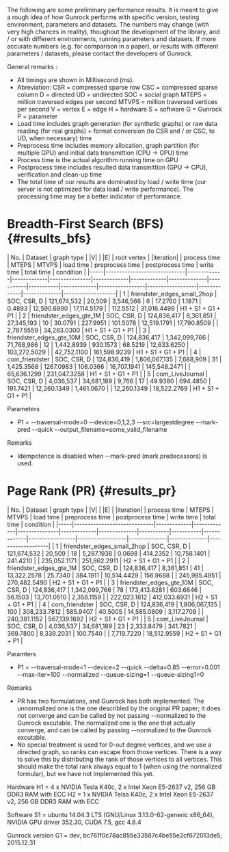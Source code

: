 The following are some preliminary performance results. It is meant to give a rough idea 
of how Gunrock performs with specific version, testing environment, parameters 
and datasets. The numbers may change (with very high chances in reality), 
thoughout the development of the library, and / or with different environments,
running parameters and datasets. If more accurate numbers (e.g. for comparison 
in a paper), or results with different parameters / datasets, please contact
the developers of Gunrock.

General remarks :
- All timings are shown in Millisecond (ms).
- Abreviation:
  CSR   = compressed sparse row
  CSC   = compressed sparse column
  D     = directed
  UD    = undirected
  SOC   = social graph
  MTEPS = million traversed edges per second
  MTVPS = million traversed vertices per second
  V     = vertex
  E     = edge
  H     = hardware
  S     = software
  G     = Gunrock
  P     = parameter
- Load time includes graph generation (for synthetic graphs) or raw data reading
(for real graphs) + format conversion (to CSR and / or CSC, to UD, when necessary) time
- Preprocess time includes memory allocation, graph partition (for multiple GPU) and
initial data transmittion (CPU -> GPU) time
- Process time is the actual algorithm running time on GPU
- Postprocess time includes resulted data transmittion (GPU -> CPU), verification and
clean-up time
- The total time of our results are dominated by load / write time (our server 
is not optimized for data load / write performance). The processing time may be a better 
indicator of performance.

Breadth-First Search (BFS) {#results_bfs}
=================
| No. |          Dataset            |  graph type |     |V|     |      |E|      | root vertex | |iteration| | process time |   MTEPS   |   MTVPS   |  load time  | preprocess time | postprocess time |  write time |  total time  |     condition     |
|-----|-----------------------------|-------------|-------------|---------------|-------------|-------------|--------------|-----------|-----------|-------------|-----------------|------------------|-------------|--------------|-------------------|
|   1 | friendster_edges_small_2hop | SOC, CSR, D | 121,674,532 |        20,509 |   3,546,566 |           6 |      17.2760 |    1.1871 |    0.4893 | 12,590.6990 |     17,114.5179 |                  |    112.5512 |  31,016.4499 | H1 + S1 + G1 + P1 |
|   2 | friendster_edges_gte_1M     | SOC, CSR, D | 124,836,417 |     8,361,851 |  27,345,193 |          10 |      30.0791 |  227.9951 |  101.5078 | 12,519.1791 |     17,790.8509 |                  |  2,787.5559 |  34,283.0300 | H1 + S1 + G1 + P1 |
|   3 | friendster_edges_gte_10M    | SOC, CSR, D | 124,836,417 | 1,342,099,766 |  71,768,986 |          12 |   1,442.8939 |  930.1573 |   68.5219 | 12,633.6250 |    103,272.5029 |                  | 42,752.1100 | 161,598.9239 | H1 + S1 + G1 + P1 |
|   4 | com_friendster              | SOC, CSR, D | 124,836,419 | 1,806,067,135 |   7,688,909 |          31 |   1,425.3568 | 1267.0983 |  108.0366 | 16,707.1941 |    145,548.2471 |                  | 65,636.1299 | 231,047.3258 | H1 + S1 + G1 + P1 |
|   5 | com_LiveJournal             | SOC, CSR, D |   4,036,537 |    34,681,189 |       9,766 |          17 |      49.9380 |  694.4850 |  191.7421 | 12,260.1349 |      1,461.0670 |                  | 12,260.1349 |  18,522.2769 | H1 + S1 + G1 + P1 |

Parameters
- P1 = --traversal-mode=0 --device=0,1,2,3 --src=largestdegree --mark-pred --quick --output_filename=some_valid_filename

Remarks
- Idempotence is disabled when --mark-pred (mark predecessors) is used.


Page Rank (PR) {#results_pr}
=================
| No. |          Dataset            |  graph type |     |V|     |      |E|      | |iteration| | process time |   MTEPS   |   MTVPS   |  load time  | preprocess time | postprocess time |  write time  |  total time  |     condition     |
|-----|-----------------------------|-------------|-------------|---------------|-------------|--------------|-----------|-----------|-------------|-----------------|------------------|--------------|--------------|-------------------|
|   1 | friendster_edges_small_2hop | SOC, CSR, D | 121,674,532 |        20,509 |          18 |   5,287.1938 |    0.0698 |  414.2352 | 10,758.1401 |        241.4210 |                  | 235,052.1171 | 251,862.2911 | H2 + S1 + G1 + P1 |
|   2 | friendster_edges_gte_1M     | SOC, CSR, D | 124,836,417 |     8,361,851 |          41 |  13,322.2578 |   25.7340 |  384.1911 | 10,514.4429 |        156.9688 |                  | 245,985.4951 | 270,482.5490 | H2 + S1 + G1 + P1 |
|   3 | friendster_edges_gte_10M    | SOC, CSR, D | 124,836,417 | 1,342,099,766 |          78 | 173,413.8281 |  603.6646 |   56.1503 | 13,701.0510 |      2,358.1159 |                  | 222,023.1612 | 412,033.6931 | H2 + S1 + G1 + P1 |
|   4 | com_friendster              | SOC, CSR, D | 124,836,419 | 1,806,067,135 |         100 | 308,233.7812 |  585.9407 |   40.5005 | 14,585.0809 |      3,117.2709 |                  | 240,381.1152 | 567,139.1692 | H2 + S1 + G1 + P1 |
|   5 | com_LiveJournal             | SOC, CSR, D |   4,036,537 |    34,681,189 |          23 |   2,333.8479 |  341.7821 |  369.7800 |  8,339.2031 |        100.7540 |                  |   7,719.7220 |  18,512.9559 | H2 + S1 + G1 + P1 |

Paramters
- P1 = --traversal-mode=1 --device=2 --quick --delta=0.85 --error=0.001 --max-iter=100 --normalized --queue-sizing=1 --queue-sizing1=0

Remarks
- PR has two formulations, and Gunrock has both implemented. The 
unnormalized one is the one describled by the original PR paper; 
it does not converge and can be called by not passing --normalized 
to the Gunrock excutable. The normalized one is the one that actually
converge, and can be called by passing --normalized to the Gunrock 
excutable.
- No special treatment is used for 0-out degree vertices, and we use
a directed graph, so ranks can escape from those vertices. There is a
way to solve this by distributing the rank of those vertices to all
vertices. This should make the total rank always equal to 1 (when using
the normalized formular), but we have not implemented this yet.

Hardware
H1 = 4 x NVIDIA Tesla K40c, 2 x Intel Xeon E5-2637 v2, 256 GB DDR3 RAM with ECC
H2 = 1 x NVIDIA Telsa K40c, 2 x Intel Xeon E5-2637 v2, 256 GB DDR3 RAM with ECC

Software
S1 = ubuntu 14.04.3 LTS (GNU/Linux 3.13.0-62-generic x86_64), NVIDIA GPU driver 352.30, CUDA 7.5, gcc 4.8.4

Gunrock version
G1 = dev, bc761f0c78ac855e33587c4be55e2cf672013de5, 2015.12.31


